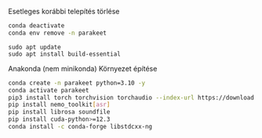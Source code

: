 Esetleges korábbi telepítés törlése

```bash
conda deactivate
conda env remove -n parakeet
```

```
sudo apt update
sudo apt install build-essential
```

Anakonda (nem minikonda) Környezet építése

```bash
conda create -n parakeet python=3.10 -y
conda activate parakeet
pip3 install torch torchvision torchaudio --index-url https://download.pytorch.org/whl/cu121
pip install nemo_toolkit[asr]
pip install librosa soundfile
pip install cuda-python>=12.3
conda install -c conda-forge libstdcxx-ng
```
